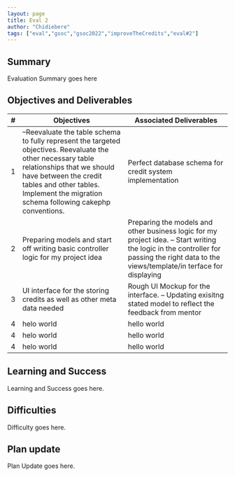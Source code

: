```yaml
---
layout: page
title: Eval 2
author: "Chidiebere"
tags: ["eval","gsoc","gsoc2022","improveTheCredits","eval#2"]
---
```


## Summary
Evaluation Summary goes here  

## Objectives and Deliverables
| \# | Objectives                    | Associated Deliverables         |
| --- | ----------------------------- | ---------------------------------------------- |
| 1 | –Reevaluate the table schema to fully represent the targeted objectives. Reevaluate the other necessary table relationships that we should have between the credit tables and other tables. Implement the migration schema following cakephp conventions.  | Perfect database schema for credit system implementation |
| 2 | Preparing models and start off writing basic controller logic for my project idea | Preparing the models and other business logic for my project idea. – Start writing the logic in the controller for passing the right data to the views/template/in terface for displaying |
| 3 | UI interface for the storing credits as well as other meta data needed | Rough UI Mockup for the interface. – Updating exisitng stated model to reflect the feedback from mentor |
| 4 | helo world  | hello world |
| 4 | helo world  | hello world |
| 4 | helo world  | hello world |

## Learning and Success
Learning and Success goes here.

## Difficulties
Difficulty goes here.

## Plan update
Plan Update goes here.
